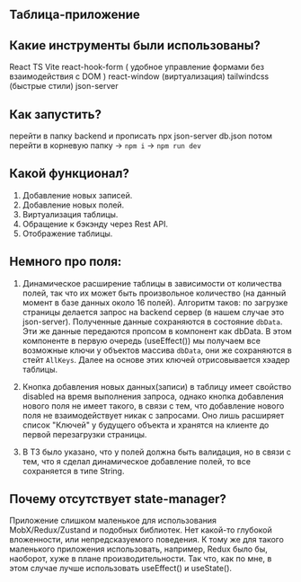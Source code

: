## Таблица-приложение

## Какие инструменты были использованы? 

React
TS
Vite
react-hook-form ( удобное управление формами без взаимодействия с DOM )
react-window (виртуализация) 
tailwindcss (быстрые стили)
json-server

## Как запустить?

перейти в папку backend и прописать npx json-server db.json
потом перейти в корневую папку -> `npm i` -> `npm run dev`

## Какой функционал?

  1. Добавление новых записей.
  2. Добавление новых полей.
  3. Виртуализация таблицы.
  4. Обращение к бэкэнду через Rest API.
  5. Отображение таблицы.

## Немного про поля:

  1. Динамическое расширение таблицы в зависимости от количества полей, так что их может быть произвольное количество (на данный момент в    базе данных около 16 полей). 
  Алгоритм таков: по загрузке страницы делается запрос на backend сервер (в нашем случае это json-server). Полученные данные сохраняются в состояние `dbData`. Эти же данные передаются пропсом в компонент <TableData/> как dbData. В этом компоненте в первую очередь (useEffect()) мы получаем все возможные ключи у объектов массива `dbData`, они же сохраняются в стейт `AllKeys`. Далее на основе этих ключей отрисовывается хэадер таблицы.

  2. Кнопка добавления новых данных(записи) в таблицу имеет свойство disabled на время выполнения запроса, однако кнопка добавления нового
  поля не имеет такого, в связи с тем, что добавление нового поля не взаимодействует никак с запросами. Оно лишь расширяет список "Ключей" у будущего объекта и хранятся на клиенте до первой перезагрузки страницы.

  3. В ТЗ было указано, что у полей должна быть валидация, но в связи с тем, что я сделал динамическое добавление полей, то все сохраняется в типе String.
  

## Почему отсутствует state-manager?
  Приложение слишком маленькое для использования MobX/Redux/Zustand и подобных библиотек. Нет какой-то глубокой вложенности,
  или непредсказуемого поведения. К тому же для такого маленького приложения использовать, например, Redux было бы, наоборот,
  хуже в плане производительности. Так что, как по мне, в этом случае лучше использовать useEffect() и useState().
